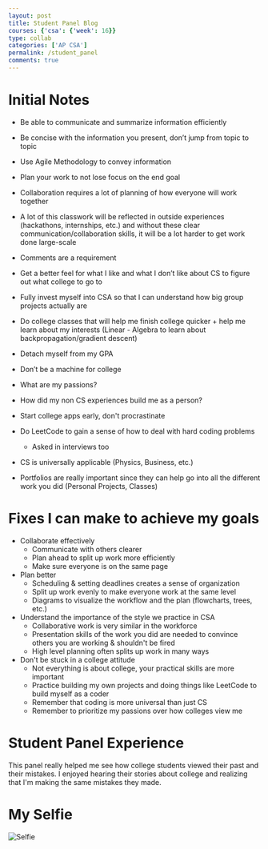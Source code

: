 ```yaml
---
layout: post
title: Student Panel Blog
courses: {'csa': {'week': 16}}
type: collab
categories: ['AP CSA']
permalink: /student_panel
comments: true
---
```


# Initial Notes

- Be able to communicate and summarize information efficiently
- Be concise with the information you present, don’t jump from topic to topic
- Use Agile Methodology to convey information
- Plan your work to not lose focus on the end goal
- Collaboration requires a lot of planning of how everyone will work together

- A lot of this classwork will be reflected in outside experiences (hackathons, internships, etc.) and without these clear communication/collaboration skills, it will be a lot harder to get work done large-scale

- Comments are a requirement
- Get a better feel for what I like and what I don’t like about CS to figure out what college to go to
- Fully invest myself into CSA so that I can understand how big group projects actually are
- Do college classes that will help me finish college quicker + help me learn about my interests (Linear - Algebra to learn about backpropagation/gradient descent)
- Detach myself from my GPA
- Don’t be a machine for college
- What are my passions?
- How did my non CS experiences build me as a person?

- Start college apps early, don't procrastinate
- Do LeetCode to gain a sense of how to deal with hard coding problems
  - Asked in interviews too

- CS is universally applicable (Physics, Business, etc.)
- Portfolios are really important since they can help go into all the different work you did (Personal Projects, Classes)


# Fixes I can make to achieve my goals
- Collaborate effectively
  - Communicate with others clearer
  - Plan ahead to split up work more efficiently
  - Make sure everyone is on the same page
- Plan better
  - Scheduling & setting deadlines creates a sense of organization
  - Split up work evenly to make everyone work at the same level
  - Diagrams to visualize the workflow and the plan (flowcharts, trees, etc.)
- Understand the importance of the style we practice in CSA
  - Collaborative work is very similar in the workforce
  - Presentation skills of the work you did are needed to convince others you are working & shouldn't be fired
  - High level planning often splits up work in many ways
- Don't be stuck in a college attitude
  - Not everything is about college, your practical skills are more important
  - Practice building my own projects and doing things like LeetCode to build myself as a coder
  - Remember that coding is more universal than just CS
  - Remember to prioritize my passions over how colleges view me

# Student Panel Experience
This panel really helped me see how college students viewed their past and their mistakes. I enjoyed hearing their stories about college and realizing that I'm making the same mistakes they made.

# My Selfie
![Selfie](/akhil_2025/images/IMG_7929.png)